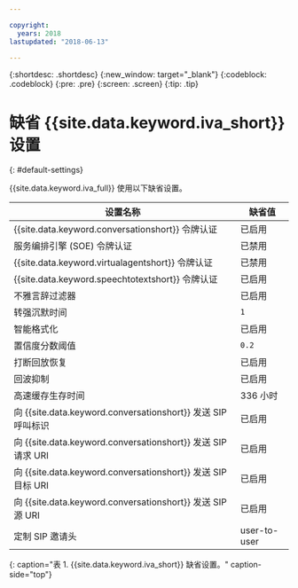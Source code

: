 ```yaml
---

copyright:
  years: 2018
lastupdated: "2018-06-13"

---
```


{:shortdesc: .shortdesc}
{:new_window: target="_blank"}
{:codeblock: .codeblock}
{:pre: .pre}
{:screen: .screen}
{:tip: .tip}


# 缺省 {{site.data.keyword.iva_short}} 设置
{: #default-settings}

{{site.data.keyword.iva_full}} 使用以下缺省设置。

|设置名称|缺省值|
|------|---------------|
| {{site.data.keyword.conversationshort}} 令牌认证|已启用 |
| 服务编排引擎 (SOE) 令牌认证|已禁用|
| {{site.data.keyword.virtualagentshort}} 令牌认证|已禁用|
| {{site.data.keyword.speechtotextshort}} 令牌认证|已启用 |
| 不雅言辞过滤器|已启用 |
| 转强沉默时间| `1` |
| 智能格式化|已启用 |
| 置信度分数阈值| `0.2` |
| 打断回放恢复|已启用 |
| 回波抑制|已启用 |
| 高速缓存生存时间| 336 小时|
| 向 {{site.data.keyword.conversationshort}} 发送 SIP 呼叫标识|已启用 |
| 向 {{site.data.keyword.conversationshort}} 发送 SIP 请求 URI|已启用 |
| 向 {{site.data.keyword.conversationshort}} 发送 SIP 目标 URI|已启用 |
| 向 {{site.data.keyword.conversationshort}} 发送 SIP 源 URI|已启用 |
| 定制 SIP 邀请头| user-to-user |
{: caption="表 1. {{site.data.keyword.iva_short}} 缺省设置。" caption-side="top"}
